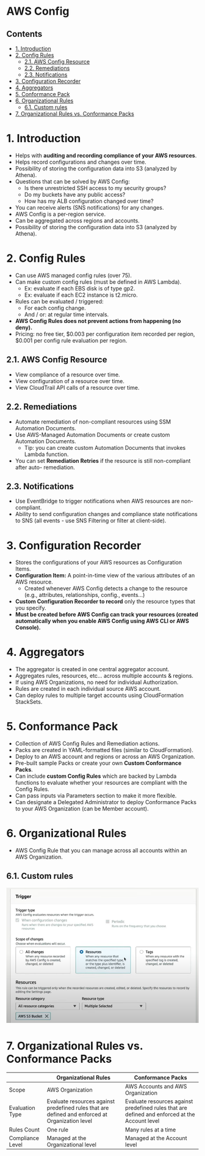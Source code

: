 # AWS Config<!-- omit in toc -->

## Contents <!-- omit in toc -->

- [1. Introduction](#1-introduction)
- [2. Config Rules](#2-config-rules)
  - [2.1. AWS Config Resource](#21-aws-config-resource)
  - [2.2. Remediations](#22-remediations)
  - [2.3. Notifications](#23-notifications)
- [3. Configuration Recorder](#3-configuration-recorder)
- [4. Aggregators](#4-aggregators)
- [5. Conformance Pack](#5-conformance-pack)
- [6. Organizational Rules](#6-organizational-rules)
  - [6.1. Custom rules](#61-custom-rules)
- [7. Organizational Rules vs. Conformance Packs](#7-organizational-rules-vs-conformance-packs)

# 1. Introduction

- Helps with **auditing and recording compliance of your AWS resources**.
- Helps record configurations and changes over time.
- Possibility of storing the configuration data into S3 (analyzed by Athena).
- Questions that can be solved by AWS Config:
  - Is there unrestricted SSH access to my security groups?
  - Do my buckets have any public access?
  - How has my ALB configuration changed over time?
- You can receive alerts (SNS notifications) for any changes.
- AWS Config is a per-region service.
- Can be aggregated across regions and accounts.
- Possibility of storing the configuration data into S3 (analyzed by Athena).

# 2. Config Rules

- Can use AWS managed config rules (over 75).
- Can make custom config rules (must be defined in AWS Lambda).
  - Ex: evaluate if each EBS disk is of type gp2.
  - Ex: evaluate if each EC2 instance is t2.micro.
- Rules can be evaluated / triggered:
  - For each config change.
  - And / or: at regular time intervals.
- **AWS Config Rules does not prevent actions from happening (no deny).**
- Pricing: no free tier, $0.003 per configuration item recorded per region, $0.001 per config rule evaluation per region.

## 2.1. AWS Config Resource

- View compliance of a resource over time.
- View configuration of a resource over time.
- View CloudTrail API calls of a resource over time.

## 2.2. Remediations

- Automate remediation of non-compliant resources using SSM Automation Documents.
- Use AWS-Managed Automation Documents or create custom Automation Documents.
  - Tip: you can create custom Automation Documents that invokes Lambda function.
- You can set **Remediation Retries** if the resource is still non-compliant after auto- remediation.

## 2.3. Notifications

- Use EventBridge to trigger notifications when AWS resources are non-compliant.
- Ability to send configuration changes and compliance state notifications to SNS (all events - use SNS Filtering or filter at client-side).

# 3. Configuration Recorder

- Stores the configurations of your AWS resources as Configuration Items.
- **Configuration Item:** A point-in-time view of the various attributes of an AWS resource.
  - Created whenever AWS Config detects a change to the resource (e.g., attributes, relationships, config., events...)
- **Custom Configuration Recorder to record** only the resource types that you specify.
- **Must be created before AWS Config can track your resources (created automatically when you enable AWS Config using AWS CLI or AWS Console).**

# 4. Aggregators

- The aggregator is created in one central aggregator account.
- Aggregates rules, resources, etc... across multiple accounts & regions.
- If using AWS Organizations, no need for individual Authorization.
- Rules are created in each individual source AWS account.
- Can deploy rules to multiple target accounts using CloudFormation StackSets.

# 5. Conformance Pack

- Collection of AWS Config Rules and Remediation actions.
- Packs are created in YAML-formatted files (similar to CloudFormation).
- Deploy to an AWS account and regions or across an AWS Organization.
- Pre-built sample Packs or create your own **Custom Conformance Packs**.
- Can include **custom Config Rules** which are backed by Lambda functions to evaluate whether your resources are compliant with the Config Rules.
- Can pass inputs via Parameters section to make it more flexible.
- Can designate a Delegated Administrator to deploy Conformance Packs to your AWS Organization (can be Member account).

# 6. Organizational Rules

- AWS Config Rule that you can manage across all accounts within an AWS Organization.

## 6.1. Custom rules

![Custom rules](/Images/AWSConfigCustomRules.png)

# 7. Organizational Rules vs. Conformance Packs

|                  | Organizational Rules                                                                            | Conformance Packs                                                                              |
| ---------------- | ----------------------------------------------------------------------------------------------- | ---------------------------------------------------------------------------------------------- |
| Scope            | AWS Organization                                                                                | AWS Accounts and AWS Organization                                                              |
| Evaluation Type  | Evaluate resources against predefined rules that are defined and enforced at Organization level | Evaluate resources against predefined rules that are defined and enforced at the Account level |
| Rules Count      | One rule                                                                                        | Many rules at a time                                                                           |
| Compliance Level | Managed at the Organizational level                                                             | Managed at the Account level                                                                   |
